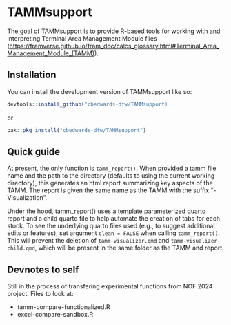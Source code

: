 
<!-- README.md is generated from README.Rmd. Please edit that file -->

# TAMMsupport

<!-- badges: start -->
<!-- badges: end -->

The goal of TAMMsupport is to provide R-based tools for working with and
interpreting Terminal Area Management Module files
(<https://framverse.github.io/fram_doc/calcs_glossary.html#Terminal_Area_Management_Module_(TAMM)>).

## Installation

You can install the development version of TAMMsupport like so:

``` r
devtools::install_github("cbedwards-dfw/TAMMsupport)    
```

or

``` r
pak::pkg_install("cbedwards-dfw/TAMMsupport")
```

## Quick guide

At present, the only function is `tamm_report()`. When provided a tamm
file name and the path to the directory (defaults to using the current
working directory), this generates an html report summarizing key
aspects of the TAMM. The report is given the same name as the TAMM with
the suffix “-Visualization”.

Under the hood, tamm_report() uses a template parameterized quarto
report and a child quarto file to help automate the creation of tabs for
each stock. To see the underlying quarto files used (e.g., to suggest
additional edits or features), set argument `clean = FALSE` when calling
`tamm_report()`. This will prevent the deletion of `tamm-visualizer.qmd`
and `tamm-visualizer-child.qmd`, which will be present in the same
folder as the TAMM and report.

## Devnotes to self

Still in the process of transfering experimental functions from NOF 2024
project. Files to look at:

- tamm-compare-functionalized.R
- excel-compare-sandbox.R
